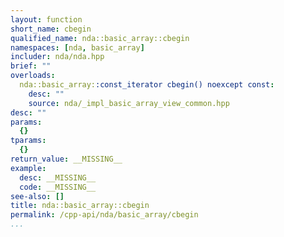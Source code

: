 ```yaml
---
layout: function
short_name: cbegin
qualified_name: nda::basic_array::cbegin
namespaces: [nda, basic_array]
includer: nda/nda.hpp
brief: ""
overloads:
  nda::basic_array::const_iterator cbegin() noexcept const:
    desc: ""
    source: nda/_impl_basic_array_view_common.hpp
desc: ""
params:
  {}
tparams:
  {}
return_value: __MISSING__
example:
  desc: __MISSING__
  code: __MISSING__
see-also: []
title: nda::basic_array::cbegin
permalink: /cpp-api/nda/basic_array/cbegin
...
```


